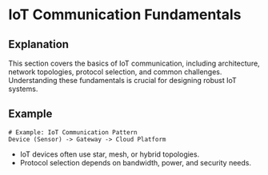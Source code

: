# IoT Communication Fundamentals

## Explanation
This section covers the basics of IoT communication, including architecture, network topologies, protocol selection, and common challenges. Understanding these fundamentals is crucial for designing robust IoT systems.

## Example
```text
# Example: IoT Communication Pattern
Device (Sensor) -> Gateway -> Cloud Platform
```

- IoT devices often use star, mesh, or hybrid topologies.
- Protocol selection depends on bandwidth, power, and security needs.
